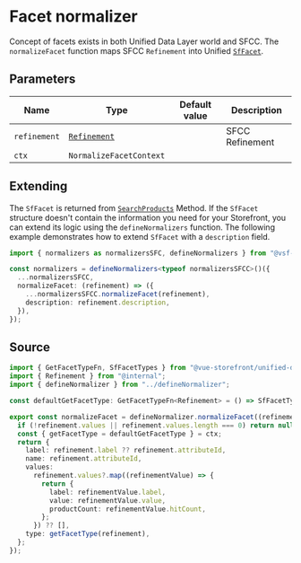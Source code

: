 # Facet normalizer

Concept of facets exists in both Unified Data Layer world and SFCC. The `normalizeFacet` function maps SFCC `Refinement` into Unified [`SfFacet`](/unified-data-layer/unified-data-model.html#sffacet).

## Parameters

| Name         | Type                                                                                                                         | Default value | Description     |
| ------------ | ---------------------------------------------------------------------------------------------------------------------------- | ------------- | --------------- |
| `refinement` | [`Refinement`](https://developer.salesforce.com/docs/commerce/b2c-commerce/references/ocapi-shop-api?meta=Search%2BProducts) |               | SFCC Refinement |
| `ctx`        | `NormalizeFacetContext`                                                                                                      |               |

## Extending

The `SfFacet` is returned from [`SearchProducts`](/unified-data-layer/unified-methods/products#searchproducts) Method. If the `SfFacet` structure doesn't contain the information you need for your Storefront, you can extend its logic using the `defineNormalizers` function. The following example demonstrates how to extend `SfFacet` with a `description` field.

```ts
import { normalizers as normalizersSFC, defineNormalizers } from "@vsf-enterprise/unified-api-sfcc";

const normalizers = defineNormalizers<typeof normalizersSFCC>()({
  ...normalizersSFCC,
  normalizeFacet: (refinement) => ({
    ...normalizersSFCC.normalizeFacet(refinement),
    description: refinement.description,
  }),
});
```

## Source

```ts [facet.ts]
import { GetFacetTypeFn, SfFacetTypes } from "@vue-storefront/unified-data-model";
import { Refinement } from "@internal";
import { defineNormalizer } from "../defineNormalizer";

const defaultGetFacetType: GetFacetTypeFn<Refinement> = () => SfFacetTypes.MULTI_SELECT;

export const normalizeFacet = defineNormalizer.normalizeFacet((refinement, ctx) => {
  if (!refinement.values || refinement.values.length === 0) return null;
  const { getFacetType = defaultGetFacetType } = ctx;
  return {
    label: refinement.label ?? refinement.attributeId,
    name: refinement.attributeId,
    values:
      refinement.values?.map((refinementValue) => {
        return {
          label: refinementValue.label,
          value: refinementValue.value,
          productCount: refinementValue.hitCount,
        };
      }) ?? [],
    type: getFacetType(refinement),
  };
});
```
